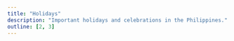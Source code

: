 ```yaml
---
title: "Holidays"
description: "Important holidays and celebrations in the Philippines."
outline: [2, 3]
---
```


